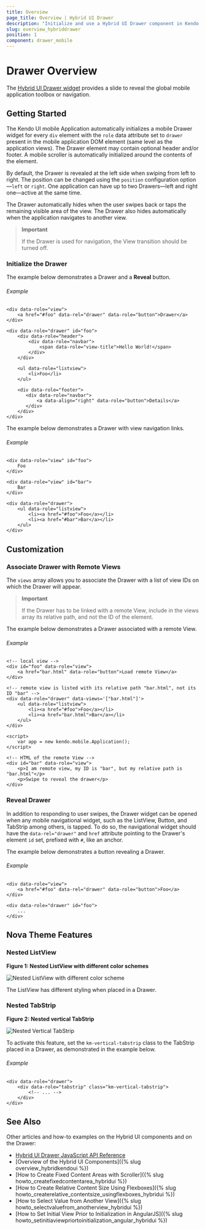 ```yaml
---
title: Overview
page_title: Overview | Hybrid UI Drawer
description: "Initialize and use a Hybrid UI Drawer component in Kendo UI framework."
slug: overview_hybriddrawer
position: 1
component: drawer_mobile
---
```


# Drawer Overview

The [Hybrid UI Drawer widget](http://demos.telerik.com/kendo-ui/m/index#drawer/index) provides a slide to reveal the global mobile application toolbox or navigation.

## Getting Started

The Kendo UI mobile Application automatically initializes a mobile Drawer widget for every `div` element with the `role` data attribute set to `drawer` present in the mobile application DOM element (same level as the application views). The Drawer element may contain optional header and/or footer. A mobile scroller is automatically initialized around the contents of the element.

By default, the Drawer is revealed at the left side when swiping from left to right.  The position can be changed using the `position` configuration option&mdash;`left` or `right`. One application can have up to two Drawers&mdash;left and right one&mdash;active at the same time.

The Drawer automatically hides when the user swipes back or taps the remaining visible area of the view. The Drawer also hides automatically when the application navigates to another view.

> **Important**
>
> If the Drawer is used for navigation, the View transition should be turned off.

### Initialize the Drawer

The example below demonstrates a Drawer and a **Reveal** button.

###### Example

    <div data-role="view">
        <a href="#foo" data-rel="drawer" data-role="button">Drawer</a>
    </div>

    <div data-role="drawer" id="foo">
        <div data-role="header">
            <div data-role="navbar">
                <span data-role="view-title">Hello World!</span>
            </div>
        </div>

        <ul data-role="listview">
            <li>Foo</li>
        </ul>

        <div data-role="footer">
           <div data-role="navbar">
               <a data-align="right" data-role="button">Details</a>
           </div>
        </div>
    </div>

The example below demonstrates a Drawer with view navigation links.

###### Example

    <div data-role="view" id="foo">
        Foo
    </div>

    <div data-role="view" id="bar">
        Bar
    </div>

    <div data-role="drawer">
        <ul data-role="listview">
            <li><a href="#foo">Foo</a></li>
            <li><a href="#bar">Bar</a></li>
        </ul>
    </div>

## Customization

### Associate Drawer with Remote Views

The `views` array allows you to associate the Drawer with a list of view IDs on which the Drawer will appear.

> **Important**
>
> If the Drawer has to be linked with a remote View, include in the views array its relative path, and not the ID of the element.

The example below demonstrates a Drawer associated with a remote View.

###### Example

    <!-- local view -->
    <div id="foo" data-role="view">
        <a href="bar.html" data-role="button">Load remote View</a>
    </div>

    <!-- remote view is listed with its relative path "bar.html", not its ID "bar" -->
    <div data-role="drawer" data-views='["bar.html"]'>
        <ul data-role="listview">
            <li><a href="#foo">Foo</a></li>
            <li><a href="bar.html">Bar</a></li>
        </ul>
    </div>

    <script>
        var app = new kendo.mobile.Application();
    </script>

    <!-- HTML of the remote View -->
    <div id="bar" data-role="view">
        <p>I am remote view, my ID is "bar", but my relative path is "bar.html"</p>
        <p>Swipe to reveal the drawer</p>
    </div>

### Reveal Drawer

In addition to responding to user swipes, the Drawer widget can be opened when any mobile navigational widget, such as the ListView, Button, and TabStrip among others, is tapped. To do so, the navigational widget should have the `data-rel="drawer"` and `href` attribute pointing to the Drawer's element `id` set, prefixed with `#`, like an anchor.

The example below demonstrates a button revealing a Drawer.

###### Example

    <div data-role="view">
        <a href="#foo" data-rel="drawer" data-role="button">Foo</a>
    </div>

    <div data-role="drawer" id="foo">
        ...
    </div>

## Nova Theme Features

### Nested ListView

**Figure 1: Nested ListView with different color schemes**

![Nested ListView with different color scheme](/controls/hybrid/drawer/ListView-in-Drawer.png)

The ListView has different styling when placed in a Drawer.

### Nested TabStrip

**Figure 2: Nested vertical TabStrip**

![Nested Vertical TabStrip](/controls/hybrid/drawer/TabStrip-in-Drawer.png)

To activate this feature, set the `km-vertical-tabstrip` class to the TabStrip placed in a Drawer, as demonstrated in the example below.

###### Example

	<div data-role="drawer">
        <div data-role="tabstrip" class="km-vertical-tabstrip">
            <!-- ... -->
        </div>
    </div>

## See Also

Other articles and how-to examples on the Hybrid UI components and on the Drawer:

* [Hybrid UI Drawer JavaScript API Reference](/api/javascript/mobile/ui/drawer)
* [Overview of the Hybrid UI Components]({% slug overview_hybridkendoui %})
* [How to Create Fixed Content Areas with Scroller]({% slug howto_createfixedcontentarea_hybridui %})
* [How to Create Relative Content Size Using Flexboxes]({% slug howto_createrelative_contentsize_usingflexboxes_hybridui %})
* [How to Select Value from Another View]({% slug howto_selectvaluefrom_anotherview_hybridui %})
* [How to Set Initial View Prior to Initialization in AngularJS]({% slug howto_setinitiaviewpriortoinitialization_angular_hybridui %})
